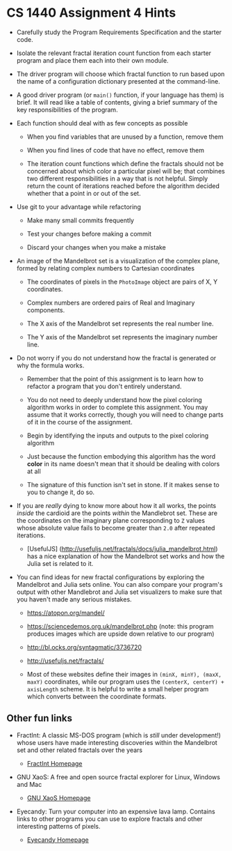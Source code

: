 # CS 1440 Assignment 4 Hints

*   Carefully study the Program Requirements Specification and the starter code.

*   Isolate the relevant fractal iteration count function from each starter
    program and place them each into their own module.


*   The driver program will choose which fractal function to run based upon the
    name of a configuration dictionary presented at the command-line.


*   A good driver program (or `main()` function, if your language has them) is
    brief. It will read like a table of contents, giving a brief summary of the
    key responsibilities of the program.


* Each function should deal with as few concepts as possible

    * When you find variables that are unused by a function, remove them

    * When you find lines of code that have no effect, remove them

    * The iteration count functions which define the fractals should not be
      concerned about which color a particular pixel will be; that combines two
      different responsibilities in a way that is not helpful. Simply return
      the count of iterations reached before the algorithm decided whether that
      a point in or out of the set.


* Use git to your advantage while refactoring

    * Make many small commits frequently

    * Test your changes before making a commit

    * Discard your changes when you make a mistake


* An image of the Mandelbrot set is a visualization of the complex plane, formed
  by relating complex numbers to Cartesian coordinates

    * The coordinates of pixels in the `PhotoImage` object are pairs of X, Y coordinates.

    * Complex numbers are ordered pairs of Real and Imaginary components.

    * The X axis of the Mandelbrot set represents the real number line.

    * The Y axis of the Mandelbrot set represents the imaginary number line.


* Do not worry if you do not understand how the fractal is generated or why the
  formula works.
  
    * Remember that the point of this assignment is to learn how to refactor a
      program that you don't entirely understand.

    * You do not need to deeply understand how the pixel coloring algorithm
      works in order to complete this assignment.  You may assume that it works
      correctly, though you will need to change parts of it in the course of
      the assignment.
      
    * Begin by identifying the inputs and outputs to the pixel coloring algorithm

    * Just because the function embodying this algorithm has the word **color**
      in its name doesn't mean that it should be dealing with colors at all

    * The signature of this function isn't set in stone.  If it makes sense to
      you to change it, do so.


* If you are *really* dying to know more about how it all works, the points
  *inside* the cardioid are the points *within* the Mandlebrot set.  These are
  the coordinates on the imaginary plane corresponding to `Z` values whose
  absolute value fails to become greater than `2.0` after repeated iterations.

    * [UsefulJS] (http://usefuljs.net/fractals/docs/julia_mandelbrot.html) has
      a nice explanation of how the Mandelbrot set works and how the Julia set
      is related to it.


* You can find ideas for new fractal configurations by exploring the Mandelbrot
  and Julia sets online.  You can also compare your program's output with other
  Mandlebrot and Julia set visualizers to make sure that you haven't made any
  serious mistakes.

    * https://atopon.org/mandel/

    * https://sciencedemos.org.uk/mandelbrot.php (note: this program produces
      images which are upside down relative to our program)

    * http://bl.ocks.org/syntagmatic/3736720

    * http://usefuljs.net/fractals/

    * Most of these websites define their images in `(minX, minY), (maxX,
      maxY)` coordinates, while our program uses the `(centerX, centerY) +
      axisLength` scheme.  It is helpful to write a small helper program which
      converts between the coordinate formats.
  

## Other fun links

* FractInt: A classic MS-DOS program (which is *still* under development!)
  whose users have made interesting discoveries within the Mandelbrot set and
  other related fractals over the years
    * [FractInt Homepage](https://www.fractint.org/)

* GNU XaoS: A free and open source fractal explorer for Linux, Windows and Mac
    * [GNU XaoS Homepage](http://matek.hu/xaos/doku.php)

* Eyecandy: Turn your computer into an expensive lava lamp.  Contains links to
  other programs you can use to explore fractals and other interesting
  patterns of pixels.
    * [Eyecandy Homepage](http://eyecandyarchive.com/)
